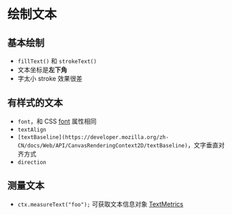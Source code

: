 # 绘制文本

## 基本绘制

- `fillText()` 和 `strokeText()`
- 文本坐标是**左下角**
- 字太小 stroke 效果很差

## 有样式的文本

- `font`，和 CSS [font](https://developer.mozilla.org/zh-CN/docs/Web/CSS/font) 属性相同
- `textAlign`
- `[textBaseline](https://developer.mozilla.org/zh-CN/docs/Web/API/CanvasRenderingContext2D/textBaseline)`，文字垂直对齐方式
- `direction`

## 测量文本

- `ctx.measureText("foo");` 可获取文本信息对象 [TextMetrics](https://developer.mozilla.org/zh-CN/docs/Web/API/TextMetrics)
